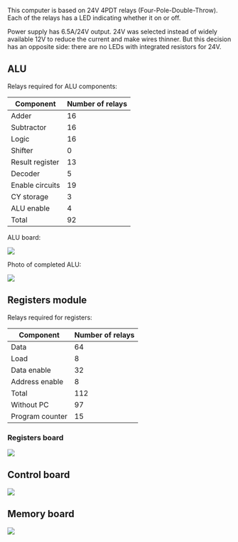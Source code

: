 This computer is based on 24V 4PDT relays (Four-Pole-Double-Throw). Each of the relays has a LED indicating whether it on or off.

Power supply has 6.5A/24V output. 24V was selected instead of widely available 12V to reduce the current and make wires thinner.
But this decision has an opposite side: there are no LEDs with integrated resistors for 24V.

## ALU

Relays required for ALU components:

Component | Number of relays
----------|-----------------
Adder | 16
Subtractor | 16
Logic | 16
Shifter | 0
Result register | 13
Decoder | 5
Enable circuits | 19
CY storage | 3
ALU enable | 4
Total | 92

ALU board:

![](../Schemes/ALU%20board.png)

Photo of completed ALU:

![](../Photos/ALU%20complete.JPG)

## Registers module

Relays required for registers:

Component | Number of relays
----------|-----------------
Data | 64
Load | 8
Data enable | 32
Address enable | 8
Total | 112
Without PC | 97
Program counter | 15


### Registers board

![](../Schemes/Registers%20board.png)

## Control board

![](../Schemes/Control%20board.png)

## Memory board

![](../Schemes/Memory%20board.png)
